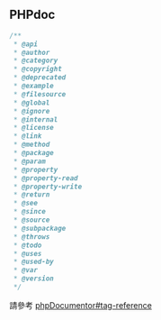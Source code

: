 ## PHPdoc

```php
/**
 * @api
 * @author
 * @category
 * @copyright
 * @deprecated
 * @example
 * @filesource
 * @global
 * @ignore
 * @internal
 * @license
 * @link
 * @method
 * @package
 * @param
 * @property
 * @property-read
 * @property-write
 * @return
 * @see
 * @since
 * @source
 * @subpackage
 * @throws
 * @todo
 * @uses
 * @used-by
 * @var
 * @version
 */
```

請參考 [phpDocumentor#tag-reference](https://docs.phpdoc.org/guide/references/phpdoc/tags/index.html#tag-reference)
